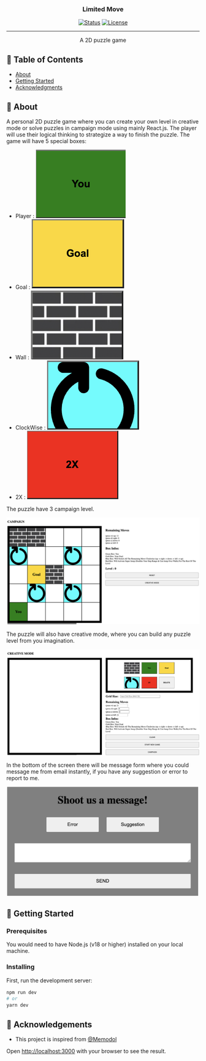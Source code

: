 <h3 align="center">Limited Move</h3>

<div align="center">

  [![Status](https://img.shields.io/badge/status-active-success.svg)]() 
  [![License](https://img.shields.io/badge/license-MIT-blue.svg)](/LICENSE)

</div>

---

<p align="center"> A 2D puzzle game
    <br> 
</p>

## 📝 Table of Contents
- [About](#about)
- [Getting Started](#getting_started)
- [Acknowledgments](#acknowledgement)

## 🧐 About <a name = "about"></a>
A personal 2D puzzle game where you can create your own level in creative mode or solve puzzles in campaign mode using mainly React.js. The player will use their logical thinking to strategize a way to finish the puzzle.
The game will have 5 special boxes:
- Player :
 ![Player](src/Player.png)
- Goal : 
![Goal](src/Goal.png)
- Wall : 
![Wall](src/Wall.png)
- ClockWise : 
![clockWise](src/Clockwise.png)
- 2X : 
![timesTwo](src/timesTwo.png)

The puzzle have 3 campaign level.

![Campaign_Mode](src/CampaignMode.png)

The puzzle will also have creative mode, where you can build any puzzle level from you imagination.

![Creative_Mode](src/CreativeMode.png)

In the bottom of the screen there will be message form where you could message me from email instantly, if you have any suggestion or error to report to me.

![Message_Form](src/MessageForm.png)

## 🏁 Getting Started <a name = "getting_started"></a>

### Prerequisites
You would need to have Node.js (v18 or higher) installed on your local machine.

### Installing
First, run the development server:

```bash
npm run dev
# or
yarn dev
```
## 🎉 Acknowledgements <a name = "acknowledgement"></a>
- This project is inspired from [@Memodol]([https://github.com/WebDevSimplified](https://memodol.itch.io/controlnotincluded))

Open [http://localhost:3000](http://localhost:3000) with your browser to see the result.
